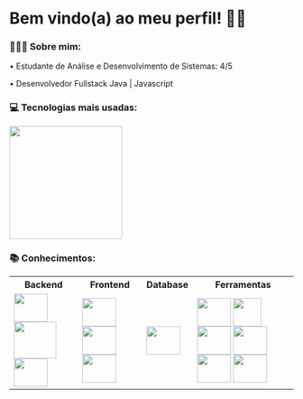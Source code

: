 <h1> Bem vindo(a) ao meu perfil! 👋🏽 </h1>

<h3> 👨🏽‍💻 Sobre mim: </h3>
  • Estudante de Análise e Desenvolvimento de Sistemas: 4/5 <br>
  
  • Desenvolvedor Fullstack Java | Javascript <br>

<h3> 💻 Tecnologias mais usadas: </h3>
  <img height="200em" src="https://github-readme-stats.vercel.app/api/top-langs/?username=JoaoLeo&layout=compact&langs_count=6&theme=tokyonight"/>
  <div style="display: inline_block">
  
  <h3> 📚 Conhecimentos: </h3>
<table>
  <tr>
    <th>Backend</th>
    <th>Frontend</th>
    <th>Database</th>
    <th>Ferramentas</th>
  </tr>
  <tr>
    <td>
      <img align="center" height="50" width="60"  src="https://skillicons.dev/icons?i=java">
     <img align="center" height="65" width="75"           src="https://raw.githubusercontent.com/quarkusio/quarkusio.github.io/f88d9692638a0c1b8235a871ef80e3bf864b8f7f/assets/images/stickers/sticker_logo_vertical.png">
      <img align="center" height="50" width="60" src="https://skillicons.dev/icons?i=spring">
    </td>
    <td>
      <img align="center" height="50" width="60"  src="https://skillicons.dev/icons?i=js">
      <img align="center" height="50" width="60"  src="https://skillicons.dev/icons?i=vue">
      <img align="center" height="50" width="60"  src="https://skillicons.dev/icons?i=react">
    </td>
    <td>
      <img align="center" height="50" width="60"  src="https://skillicons.dev/icons?i=mysql">   
    </td>
    <td>
      <img align="center" height="50" width="60" src="https://skillicons.dev/icons?i=idea">
      <img align="center" height="50" width="50" src="https://skillicons.dev/icons?i=vscode">
      <img align="center" height="50" width="60" src="https://skillicons.dev/icons?i=git">
      <img align="center" height="50" width="60" src="https://skillicons.dev/icons?i=postman">  
      <img align="center" height="50" width="60" src="https://skillicons.dev/icons?i=linux">   
      <img align="center" height="50" width="60" src="https://cdn.jsdelivr.net/gh/devicons/devicon/icons/ubuntu/ubuntu-plain.svg">  
    </td>
  </tr>
</table>
